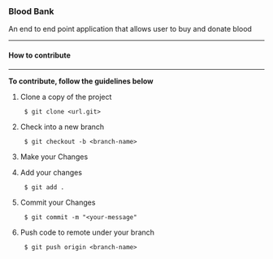 ### Blood Bank
An end to end point application that allows user to buy and donate blood 

--------

#### How to contribute

--------

**To contribute, follow the guidelines below**

1. Clone a copy of the project

        $ git clone <url.git>

2. Check into  a new branch

        $ git checkout -b <branch-name>

3. Make your Changes

4. Add your changes

        $ git add .

5. Commit your Changes

        $ git commit -m "<your-message"

6. Push code to remote under your branch

        $ git push origin <branch-name>

